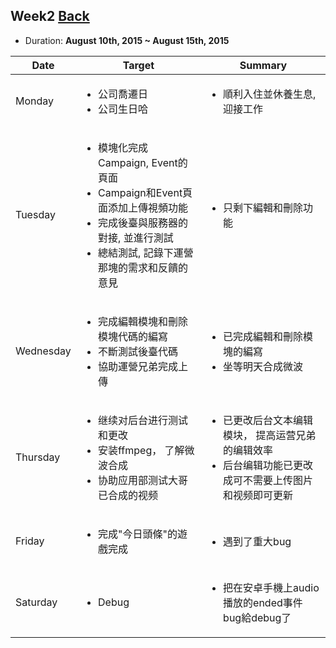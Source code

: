 ## Week2	[Back](./../summary.md)

* Duration: **August 10th, 2015 ~ August 15th, 2015**

<table>
	<thead>
		<th scope="col">Date</th>
		<th scope="col">Target</th>
		<th scope="col">Summary</th>
	</thead>
	<tbody>
		<tr>
			<td>Monday</td>
			<td>
				<ul>
					<li>公司喬遷日</li>
					<li>公司生日哈</li>
				</ul>
			</td>
			<td>
				<ul>
					<li>順利入住並休養生息, 迎接工作</li>
				</ul>
			</td>
		</tr>
		<tr>
			<td>Tuesday</td>
			<td>
				<ul>
					<li>模塊化完成Campaign, Event的頁面</li>
					<li>Campaign和Event頁面添加上傳視頻功能</li>
					<li>完成後臺與服務器的對接, 並進行測試</li>
					<li>總結測試, 記錄下運營那塊的需求和反饋的意見</li>
				</ul>
			</td>
			<td>
				<ul>
					<li>只剩下編輯和刪除功能</li>
				</ul>
			</td>
		</tr>
		<tr>
			<td>Wednesday</td>
			<td>
				<ul>
					<li>完成編輯模塊和刪除模塊代碼的編寫</li>
					<li>不斷測試後臺代碼</li>
					<li>協助運營兄弟完成上傳</li>
				</ul>
			</td>
			<td>
				<ul>
					<li>已完成編輯和刪除模塊的編寫</li>
					<li>坐等明天合成微波</li>
				</ul>
			</td>
		</tr>
		<tr>
			<td>Thursday</td>
			<td>
				<ul>
					<li>继续对后台进行测试和更改</li>
					<li>安装ffmpeg， 了解微波合成</li>
					<li>协助应用部测试大哥已合成的视频</li>
				</ul>
			</td>
			<td>
				<ul>
					<li>已更改后台文本编辑模块， 提高运营兄弟的编辑效率</li>
					<li>后台编辑功能已更改成可不需要上传图片和视频即可更新</li>
				</ul>
			</td>
		</tr>
		<tr>
			<td>Friday</td>
			<td>
				<ul>
					<li>完成"今日頭條"的遊戲完成</li>
				</ul>
			</td>
			<td>
				<ul>
					<li>遇到了重大bug</li>
				</ul>
			</td>
		</tr>
		<tr>
			<td>Saturday</td>
			<td>
				<ul>
					<li>Debug</li>
				</ul>
			</td>
			<td>
				<ul>
					<li>把在安卓手機上audio播放的ended事件bug給debug了</li>
				</ul>
			</td>
		</tr>
	</tbody>
</table>

